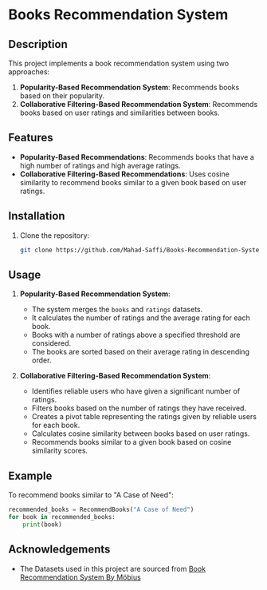 # Books Recommendation System

## Description

This project implements a book recommendation system using two approaches:
1. **Popularity-Based Recommendation System**: Recommends books based on their popularity.
2. **Collaborative Filtering-Based Recommendation System**: Recommends books based on user ratings and similarities between books.

## Features

- **Popularity-Based Recommendations**: Recommends books that have a high number of ratings and high average ratings.
- **Collaborative Filtering-Based Recommendations**: Uses cosine similarity to recommend books similar to a given book based on user ratings.

## Installation

1. Clone the repository:
    ```sh
    git clone https://github.com/Mahad-Saffi/Books-Recommendation-System.git
    ```

## Usage

1. **Popularity-Based Recommendation System**:
    - The system merges the `books` and `ratings` datasets.
    - It calculates the number of ratings and the average rating for each book.
    - Books with a number of ratings above a specified threshold are considered.
    - The books are sorted based on their average rating in descending order.

2. **Collaborative Filtering-Based Recommendation System**:
    - Identifies reliable users who have given a significant number of ratings.
    - Filters books based on the number of ratings they have received.
    - Creates a pivot table representing the ratings given by reliable users for each book.
    - Calculates cosine similarity between books based on user ratings.
    - Recommends books similar to a given book based on cosine similarity scores.

## Example

To recommend books similar to "A Case of Need":

```python
recommended_books = RecommendBooks("A Case of Need")
for book in recommended_books:
    print(book)
```

## Acknowledgements
 - The Datasets used in this project are sourced from [Book Recommendation System By Möbius](https://www.kaggle.com/datasets/arashnic/book-recommendation-dataset)
